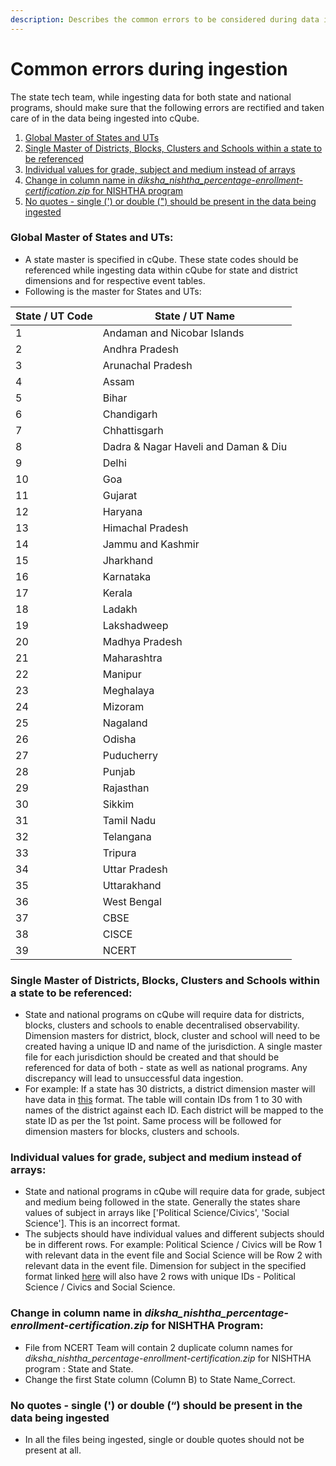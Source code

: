 ```yaml
---
description: Describes the common errors to be considered during data ingestion into cQube
---
```


# Common errors during ingestion

The state tech team, while ingesting data for both state and national programs, should make sure that the following errors are rectified and taken care of in the data being ingested into cQube.

1. [Global Master of States and UTs](common-errors-during-ingestion.md#global-master-of-states-and-uts)
2. [Single Master of Districts, Blocks, Clusters and Schools within a state to be referenced](common-errors-during-ingestion.md#single-master-of-districts-blocks-clusters-and-schools-within-a-state-to-be-referenced)
3. [Individual values for grade, subject and medium instead of arrays](common-errors-during-ingestion.md#individual-values-for-grade-subject-and-medium-instead-of-arrays)
4. [Change in column name in _diksha\_nishtha\_percentage-enrollment-certification.zip_ for NISHTHA program](common-errors-during-ingestion.md#change-in-column-name-in-diksha\_nishtha\_percentage-enrollment-certification.zip-for-nishtha-program)
5. [No quotes - single (') or double (") should be present in the data being ingested](common-errors-during-ingestion.md#no-quotes-single-or-double-should-be-present-in-the-data-being-ingested)

### **Global Master of States and UTs:**

* A state master is specified in cQube. These state codes should be referenced while ingesting data within cQube for state and district dimensions and for respective event tables.
* Following is the master for States and UTs:

| State / UT Code | State / UT Name                      |
| --------------- | ------------------------------------ |
| 1               | Andaman and Nicobar Islands          |
| 2               | Andhra Pradesh                       |
| 3               | Arunachal Pradesh                    |
| 4               | Assam                                |
| 5               | Bihar                                |
| 6               | Chandigarh                           |
| 7               | Chhattisgarh                         |
| 8               | Dadra & Nagar Haveli and Daman & Diu |
| 9               | Delhi                                |
| 10              | Goa                                  |
| 11              | Gujarat                              |
| 12              | Haryana                              |
| 13              | Himachal Pradesh                     |
| 14              | Jammu and Kashmir                    |
| 15              | Jharkhand                            |
| 16              | Karnataka                            |
| 17              | Kerala                               |
| 18              | Ladakh                               |
| 19              | Lakshadweep                          |
| 20              | Madhya Pradesh                       |
| 21              | Maharashtra                          |
| 22              | Manipur                              |
| 23              | Meghalaya                            |
| 24              | Mizoram                              |
| 25              | Nagaland                             |
| 26              | Odisha                               |
| 27              | Puducherry                           |
| 28              | Punjab                               |
| 29              | Rajasthan                            |
| 30              | Sikkim                               |
| 31              | Tamil Nadu                           |
| 32              | Telangana                            |
| 33              | Tripura                              |
| 34              | Uttar Pradesh                        |
| 35              | Uttarakhand                          |
| 36              | West Bengal                          |
| 37              | CBSE                                 |
| 38              | CISCE                                |
| 39              | NCERT                                |

### **Single Master of Districts, Blocks, Clusters and Schools within a state to be referenced:**

* State and national programs on cQube will require data for districts, blocks, clusters and schools to enable decentralised observability. Dimension masters for district, block, cluster and school will need to be created having a unique ID and name of the jurisdiction. A single master file for each jurisdiction should be created and that should be referenced for data of both - state as well as national programs. Any discrepancy will lead to unsuccessful data ingestion.
* For example: If a state has 30 districts, a district dimension master will have data in [this](cqube-schemas.md#district-dimension) format. The table will contain IDs from 1 to 30 with names of the district against each ID. Each district will be mapped to the state ID as per the 1st point. Same process will be followed for dimension masters for blocks, clusters and schools.

### **Individual values for grade, subject and medium instead of arrays:**

* State and national programs in cQube will require data for grade, subject and medium being followed in the state. Generally the states share values of subject in arrays like \['Political Science/Civics', 'Social Science']. This is an incorrect format.
* The subjects should have individual values and different subjects should be in different rows. For example: Political Science / Civics will be Row 1 with relevant data in the event file and Social Science will be Row 2 with relevant data in the event file. Dimension for subject in the specified format linked [here](cqube-schemas.md#subject-dimension) will also have 2 rows with unique IDs - Political Science / Civics and Social Science.

### **Change in column name in **_**diksha\_nishtha\_percentage-enrollment-certification.zip**_** for NISHTHA Program:**

* File from NCERT Team will contain 2 duplicate column names for _diksha\_nishtha\_percentage-enrollment-certification.zip_ for NISHTHA program : State and State.
* Change the first State column (Column B) to State Name\_Correct.

### **No quotes - single (') or double (“) should be present in the data being ingested**

* In all the files being ingested, single or double quotes should not be present at all.
